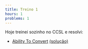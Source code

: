 ```yaml
---
title: Treino 1
hours: 1
problems: 1
---
```


Hoje treinei sozinho no CCSL e resolvi:

- [Ability To Convert](http://codeforces.com/contest/758/problem/D) [(solução)](https://github.com/gabrielrussoc/competitive-programming/commit/67207ab0cf49315b7edbf643a6e8eb9646fde70b)
